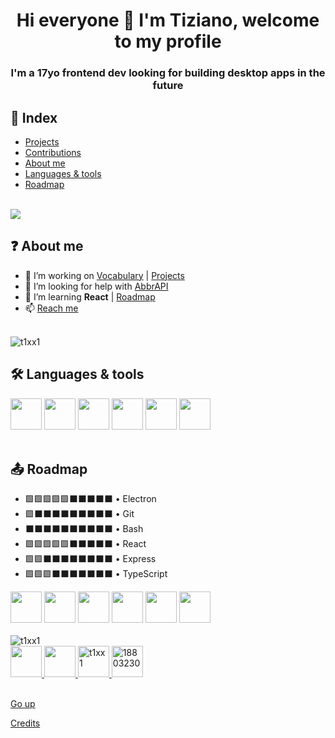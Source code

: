 <h1 align="center">Hi everyone 👋 I'm Tiziano, welcome to my profile</h1>
<h3 align="center">I'm a 17yo frontend dev looking for building desktop apps in the future</h3>

## 📄 Index

- [Projects](./projects.md)
- [Contributions](./contributions.md)
- [About me](#-about-me)
- [Languages & tools](#%EF%B8%8F-languages--tools)
- [Roadmap](#-roadmap)

<br>

<img src="https://github-profile-trophy.vercel.app/?username=t1xx1&margin-h=15&margin-w=15&theme=onestar" />

## ❓ About me

- 🌱 I’m working on [Vocabulary](https://github.com/t1xx1/vocabulary) | [Projects](./projects.md)
- 🤝 I’m looking for help with [AbbrAPI](https://github.com/t1xx1/abbrapi)
- 📖 I’m learning **React** | [Roadmap](#roadmap)
- 📫 [Reach me](https://formsubmit.co/el/dubimu)

<br>

<img align="center" src="https://github-readme-stats.vercel.app/api?username=t1xx1&show_icons=true&locale=en&theme=chartreuse-dark" alt="t1xx1" />

## 🛠️ Languages & tools

<div>
   <img src="https://www.vectorlogo.zone/logos/w3_html5/w3_html5-icon.svg" height="50" width="50" />
   <img src="https://www.vectorlogo.zone/logos/w3_css/w3_css-icon.svg" height="50" width="50" />
   <img src="https://img.icons8.com/color/48/null/javascript--v1.png" height="50" width="50" />
   <img src="https://www.vectorlogo.zone/logos/nodejs/nodejs-icon.svg" height="50" width="50" />
   <img src="https://img.icons8.com/ios/50/null/markdown--v2.png" height="50" width="50" />
   <img src="https://www.vectorlogo.zone/logos/sass-lang/sass-lang-icon.svg" height="50" width="50" />
</div>

<br>

## 📤 Roadmap

- 🟩🟩🟩🟩🟩⬛⬛⬛⬛⬛ • Electron
- 🟩⬛⬛⬛⬛⬛⬛⬛⬛⬛ • Git
- ⬛⬛⬛⬛⬛⬛⬛⬛⬛⬛ • Bash
- 🟩🟩🟩🟩🟩⬛⬛⬛⬛⬛ • React
- 🟩🟩⬛⬛⬛⬛⬛⬛⬛⬛ • Express
- 🟩🟩🟩⬛⬛⬛⬛⬛⬛⬛ • TypeScript

<div>
   <img src="https://www.vectorlogo.zone/logos/electronjs/electronjs-icon.svg" height="50" width="50" />
   <img src="https://www.vectorlogo.zone/logos/git-scm/git-scm-icon.svg" height="50" width="50" />
   <img src="https://www.vectorlogo.zone/logos/gnu_bash/gnu_bash-icon.svg" height="50" width="50" />
   <img src="https://www.vectorlogo.zone/logos/expressjs/expressjs-icon.svg" height="50" width="50" />
   <img src="https://www.vectorlogo.zone/logos/reactjs/reactjs-icon.svg" height="50" width="50" />
   <img src="https://www.vectorlogo.zone/logos/typescriptlang/typescriptlang-icon.svg" height="50" width="50" />
</div>

<br>

<img src="https://github-readme-stats.vercel.app/api/top-langs?username=t1xx1&show_icons=true&locale=en&layout=compact&theme=dark" alt="t1xx1" />

<br>

<div>
   <a href="https://instagram.com/t1xx1" target="blank">
      <img src="https://www.vectorlogo.zone/logos/instagram/instagram-icon.svg" height="50" width="50" />
   </a>
   <a href="https://twitter.com/t1xx11" target="blank">
      <img src="https://www.vectorlogo.zone/logos/twitter/twitter-official.svg" height="50" />
   </a>
   <a href="https://dev.to/t1xx1" target="blank">
      <img src="https://www.vectorlogo.zone/logos/devto/devto-icon.svg" alt="t1xx1" height="50" width="50" />
   </a>
   <a href="https://stackoverflow.com/users/18803230" target="blank">
      <img src="https://www.vectorlogo.zone/logos/stackoverflow/stackoverflow-icon.svg" alt="18803230" height="50" width="50" />
   </a>
</div>

<br>

[Go up](#-index)

[Credits](./credits.md)